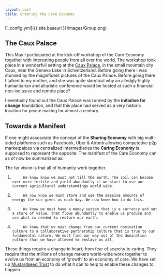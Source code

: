 ```yaml
---
layout: post
title: Entering the Care Economy
---
```


![_config.yml]({{ site.baseurl }}/images/Group.png)

## The Caux Palace

This May I participated at the kick-off workshop of the Care Economy together with interesting people from all over the world. The workshop took place in a wonderfull setting at the [Caux Palace](https://en.wikipedia.org/wiki/Caux_Palace_Hotel), in the small mountain city Caux, near the Geneva Lake in Schwitzerland. Before going there I was stunned by the magnificent pictures of the Caux Palace. Before going there I talked to my mother, and she was quite skeptical why an alledgly highly humanitarian and alturistic conference would be hosted at such
a financial non-inclusive and remote place?

I eventually found out the Caux Palace was runned by the **initiative for change** foundation, and that this place had served as a very historic location for peace making for almost a century.

## Towards a Manifest

If one might assosciate the concept of the **Sharing Economy** with big multi-sided platforms such as Facebook, Uber & Airbnb allowing competetive p2p marketpalces via centralized intermediaries the **Caring Economy** is supposed to represent the opposite. The manifest of the Care Economy can as of now be summarized as:


The far vision is that all of humanity work together.
 
1.          We know know we must not till the earth. The soil can become ever more fertile and yield abundantly if we start to use our current agricultural understandings world wide.
2.          We now know we must store and use the massive amounts of energy the sun gives us each day. We now know how to do this.
3.          We know we must have a money system that is a currency and not a store of value, that flows abundantly to enable us produce and use what is needed to restore our earth.
4.          We know that we must change from our current domination culture to a collaborative partnership culture that is true to our fundamental nature. We must find our way out of the domination culture that we have allowed to enslave us all.
 
These things require a change in heart, from fear of scarcity to caring. They require that the millions of change makers world-wide work together to evolve us from an economy of ‘growth’ to an economy of care. We have set up [Mustardseed Trust](http://www.mustardseedtrust.org/belas-salon/) to do what it can to help to enable these changes to happen.










